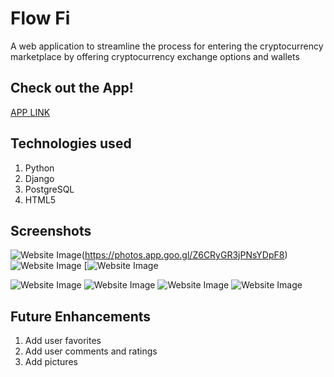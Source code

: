 # Flow Fi
   A web application to streamline the process for entering the cryptocurrency marketplace by offering cryptocurrency exchange options and wallets
   
## Check out the App!

[APP LINK](https://flowfiapp.herokuapp.com/)

## Technologies used
  
  1. Python
  2. Django
  3. PostgreSQL
  4. HTML5

## Screenshots 

![Website Image](https://photos.google.com/search/_tra_/photo/AF1QipMXofKR1l7Nmpgnkr1sbrMyDE73KASVFuPrUeq2)(https://photos.app.goo.gl/Z6CRyGR3jPNsYDpF8)
![Website Image](https://photos.google.com/search/_tra_/photo/AF1QipPPTvF824AEVXGDYewjTBmfAFhecjw3G_K_X-Q5)
[![[Website Image](https://photos.app.goo.gl/ZkKPjj2vkBotZrKcA)](https://photos.app.goo.gl/ZkKPjj2vkBotZrKcA)

![Website Image]()
![Website Image]()
![Website Image]()
![Website Image]()

## Future Enhancements
   
  1. Add user favorites
  2. Add user comments and ratings
  3. Add pictures
